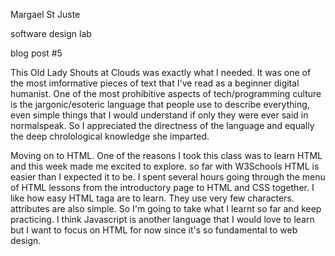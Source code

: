 Margael St Juste

software design lab

blog post #5

This Old Lady Shouts at Clouds was exactly what I needed. It was one of the most imformative pieces of text that I've read as a beginner digital humanist. One of the most prohibitive aspects of tech/programming culture is the jargonic/esoteric language that people use to describe everything, even simple things that I would understand if only they were ever said in normalspeak. So I appreciated the directness of the language and equally the deep chrolological knowledge she imparted.

Moving on to HTML. One of the reasons I took this class was to learn HTML and this week made me excited to explore. 
so far with W3Schools HTML is easier than I expected it to be. I spent several hours going through the menu of HTML lessons from the introductory page to HTML and CSS together.
I like how easy HTML taga are to learn. They use very few characters. attributes are also simple. So I'm going to take what I learnt so far and keep practicing.
I think Javascript is another language that I would love to learn but I want to focus on HTML for now since it's so fundamental to web design.